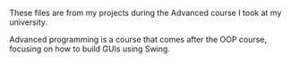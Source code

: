 These files are from my projects during the Advanced course I took at my university.

Advanced programming is a course that comes after the OOP course, focusing on how to build GUIs using Swing. 
